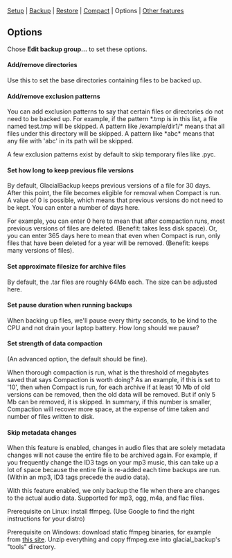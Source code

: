 
[Setup](setup.md) | [Backup](backup.md) | [Restore](restore.md) | [Compact](compact.md) | Options | [Other features](other.md)

## Options

Chose **Edit backup group...** to set these options.

#### Add/remove directories

Use this to set the base directories containing files to be backed up.

#### Add/remove exclusion patterns

You can add exclusion patterns to say that certain files or directories do not need to be backed up. For example, if the pattern \*.tmp is in this list, a file named test.tmp will be skipped. A pattern like /example/dir1/\* means that all files under this directory will be skipped. A pattern like \*abc\* means that any file with 'abc' in its path will be skipped.

A few exclusion patterns exist by default to skip temporary files like .pyc. 

#### Set how long to keep previous file versions

By default, GlacialBackup keeps previous versions of a file for 30 days. After this point, the file becomes eligible for removal when Compact is run. A value of 0 is possible, which means that previous versions do not need to be kept. You can enter a number of days here.

For example, you can enter 0 here to mean that after compaction runs, most previous versions of files are deleted. (Benefit: takes less disk space). Or, you can enter 365 days here to mean that even when Compact is run, only files that have been deleted for a year will be removed. (Benefit: keeps many versions of files).

#### Set approximate filesize for archive files

By default, the .tar files are roughly 64Mb each. The size can be adjusted here.

#### Set pause duration when running backups

When backing up files, we'll pause every thirty seconds, to be kind to the CPU and not drain your laptop battery. How long should we pause?

#### Set strength of data compaction

(An advanced option, the default should be fine).

When thorough compaction is run, what is the threshold of megabytes saved that says Compaction is worth doing? As an example, if this is set to '10', then when Compact is run, for each archive if at least 10 Mb of old versions can be removed, then the old data will be removed. But if only 5 Mb can be removed, it is skipped. In summary, if this number is smaller, Compaction will recover more space, at the expense of time taken and number of files written to disk.

#### Skip metadata changes

When this feature is enabled, changes in audio files that are solely metadata changes will not cause the entire file to be archived again. For example, if you frequently change the ID3 tags on your mp3 music, this can take up a lot of space because the entire file is re-added each time backups are run. (Within an mp3, ID3 tags precede the audio data).

With this feature enabled, we only backup the file when there are changes to the actual audio data. Supported for mp3, ogg, m4a, and flac files.

Prerequisite on Linux: install ffmpeg. (Use Google to find the right instructions for your distro)

Prerequisite on Windows: download static ffmpeg binaries, for example from [this site](https://ffmpeg.zeranoe.com/builds/). Unzip everything and copy ffmpeg.exe into glacial_backup's "tools" directory.


